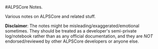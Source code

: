 #ALPSCore Notes.

Various notes on ALPSCore and related stuff.

**Disclaimer**: The notes might be misleading/exaggerated/emotional
sometimes. They should be treated as a developer's semi-private
log/notebook rather than as any official documentation, and they are
*NOT* endorsed/reviewed by other ALPSCore developers or anyone else.
